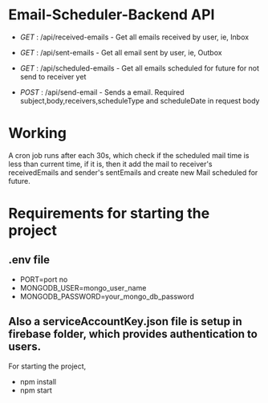 # Email-Scheduler-Backend API

-   _GET_ : /api/received-emails - Get all emails received by user, ie, Inbox

-   _GET_ : /api/sent-emails - Get all email sent by user, ie, Outbox

-   _GET_ : /api/scheduled-emails - Get all emails scheduled for future for not send to receiver yet

-   _POST_ : /api/send-email - Sends a email. Required subject,body,receivers,scheduleType and scheduleDate in request body

# Working

A cron job runs after each 30s, which check if the scheduled mail time is less than current time, if it is, then it add the mail to receiver's receivedEmails and sender's sentEmails and create new Mail scheduled for future.

# Requirements for starting the project

## .env file

-   PORT=port no
-   MONGODB_USER=mongo_user_name
-   MONGODB_PASSWORD=your_mongo_db_password

## Also a serviceAccountKey.json file is setup in firebase folder, which provides authentication to users.

For starting the project,

-   npm install
-   npm start
